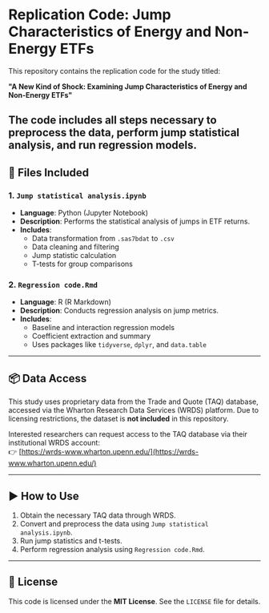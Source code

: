# Replication Code: Jump Characteristics of Energy and Non-Energy ETFs

This repository contains the replication code for the study titled:

**"A New Kind of Shock: Examining Jump Characteristics of Energy and Non-Energy ETFs"**

The code includes all steps necessary to preprocess the data, perform jump statistical analysis, and run regression models.
---

## 📁 Files Included

### 1. `Jump statistical analysis.ipynb`
- **Language**: Python (Jupyter Notebook)
- **Description**: Performs the statistical analysis of jumps in ETF returns.
- **Includes**:
  - Data transformation from `.sas7bdat` to `.csv`
  - Data cleaning and filtering
  - Jump statistic calculation
  - T-tests for group comparisons

### 2. `Regression code.Rmd`
- **Language**: R (R Markdown)
- **Description**: Conducts regression analysis on jump metrics.
- **Includes**:
  - Baseline and interaction regression models
  - Coefficient extraction and summary
  - Uses packages like `tidyverse`, `dplyr`, and `data.table`

---

## 📦 Data Access

This study uses proprietary data from the Trade and Quote (TAQ) database, accessed via the Wharton Research Data Services (WRDS) platform. Due to licensing restrictions, the dataset is **not included** in this repository.

Interested researchers can request access to the TAQ database via their institutional WRDS account:  
👉 [https://wrds-www.wharton.upenn.edu/](https://wrds-www.wharton.upenn.edu/)

---

## ▶️ How to Use

1. Obtain the necessary TAQ data through WRDS.
2. Convert and preprocess the data using `Jump statistical analysis.ipynb`.
3. Run jump statistics and t-tests.
4. Perform regression analysis using `Regression code.Rmd`.

---

## 📜 License

This code is licensed under the **MIT License**. See the `LICENSE` file for details.
